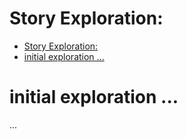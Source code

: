 # Story Exploration: <descriptive title of exploration challenge>

- [Story Exploration: ](#story-exploration-)
- [initial exploration ...](#initial-exploration-)

# initial exploration ...
...